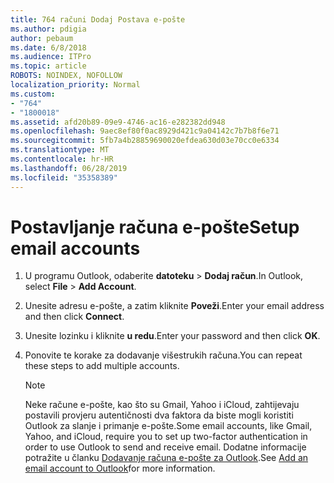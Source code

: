 ```yaml
---
title: 764 računi Dodaj Postava e-pošte
ms.author: pdigia
author: pebaum
ms.date: 6/8/2018
ms.audience: ITPro
ms.topic: article
ROBOTS: NOINDEX, NOFOLLOW
localization_priority: Normal
ms.custom:
- "764"
- "1800018"
ms.assetid: afd20b89-09e9-4746-ac16-e282382dd948
ms.openlocfilehash: 9aec8ef80f0ac8929d421c9a04142c7b7b8f6e71
ms.sourcegitcommit: 5fb7a4b28859690020efdea630d03e70cc0e6334
ms.translationtype: MT
ms.contentlocale: hr-HR
ms.lasthandoff: 06/28/2019
ms.locfileid: "35358389"
---
```

# <a name="setup-email-accounts"></a><span data-ttu-id="4e83f-102">Postavljanje računa e-pošte</span><span class="sxs-lookup"><span data-stu-id="4e83f-102">Setup email accounts</span></span>

1. <span data-ttu-id="4e83f-103">U programu Outlook, odaberite **datoteku** \> **Dodaj račun**.</span><span class="sxs-lookup"><span data-stu-id="4e83f-103">In Outlook, select **File** \> **Add Account**.</span></span>

2. <span data-ttu-id="4e83f-104">Unesite adresu e-pošte, a zatim kliknite **Poveži**.</span><span class="sxs-lookup"><span data-stu-id="4e83f-104">Enter your email address and then click **Connect**.</span></span>

3. <span data-ttu-id="4e83f-105">Unesite lozinku i kliknite **u redu**.</span><span class="sxs-lookup"><span data-stu-id="4e83f-105">Enter your password and then click **OK**.</span></span>

4. <span data-ttu-id="4e83f-106">Ponovite te korake za dodavanje višestrukih računa.</span><span class="sxs-lookup"><span data-stu-id="4e83f-106">You can repeat these steps to add multiple accounts.</span></span>

    > [!NOTE]
    > <span data-ttu-id="4e83f-107">Neke račune e-pošte, kao što su Gmail, Yahoo i iCloud, zahtijevaju postavili provjeru autentičnosti dva faktora da biste mogli koristiti Outlook za slanje i primanje e-pošte.</span><span class="sxs-lookup"><span data-stu-id="4e83f-107">Some email accounts, like Gmail, Yahoo, and iCloud, require you to set up two-factor authentication in order to use Outlook to send and receive email.</span></span> <span data-ttu-id="4e83f-108">Dodatne informacije potražite u članku [Dodavanje računa e-pošte za Outlook](https://support.office.com/article/6e27792a-9267-4aa4-8bb6-c84ef146101b.aspx).</span><span class="sxs-lookup"><span data-stu-id="4e83f-108">See [Add an email account to Outlook](https://support.office.com/article/6e27792a-9267-4aa4-8bb6-c84ef146101b.aspx)for more information.</span></span>
  